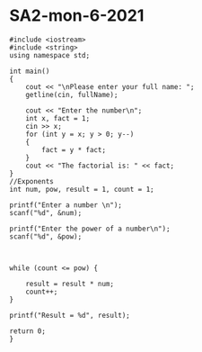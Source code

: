 # SA2-mon-6-2021

    #include <iostream>
    #include <string>
    using namespace std;

    int main()
    {
        cout << "\nPlease enter your full name: ";
        getline(cin, fullName);

        cout << "Enter the number\n";
        int x, fact = 1;
        cin >> x;
        for (int y = x; y > 0; y--)
        {
            fact = y * fact;
        }
        cout << "The factorial is: " << fact;
    }
    //Exponents
    int num, pow, result = 1, count = 1;

    printf("Enter a number \n");
    scanf("%d", &num);

    printf("Enter the power of a number\n");
    scanf("%d", &pow);



    while (count <= pow) {

        result = result * num;
        count++;
    }

    printf("Result = %d", result);

    return 0;
    }
